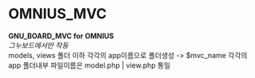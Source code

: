 # OMNIUS_MVC
**GNU_BOARD_MVC for OMNIUS**<br>
_그누보드에서만 작동_<br>
models, views 폴더 이하 각각의 app이름으로 폴더생성 -> $mvc_name
각각의 app 폴더내부 파일이름은 model.php | view.php 통일
